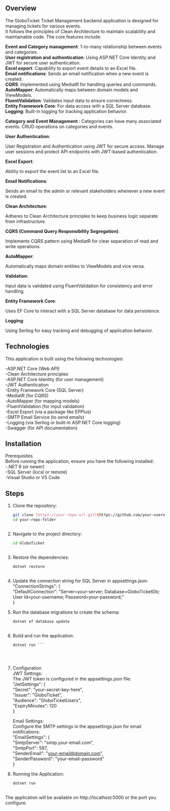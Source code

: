 ## Overview
The GloboTicket Ticket Management backend application is designed for managing tickets for various events.  
It follows the principles of Clean Architecture to maintain scalability and maintainable code. The core features include:  

**Event and Category management**: 1-to-many relationship between events and categories.  
**User registration and authentication**: Using ASP.NET Core Identity and JWT for secure user authentication.  
**Excel export**: Capability to export event details to an Excel file.  
**Email notifications**: Sends an email notification when a new event is created.  
**CQRS**: Implemented using MediatR for handling queries and commands.  
**AutoMapper**: Automatically maps between domain models and ViewModels.  
**FluentValidation**: Validates input data to ensure correctness.   
**Entity Framework Core**: For data access with a SQL Server database.  
**Logging**: Built-in logging for tracking application behavior.  

**Category and Event Management** :
Categories can have many associated events.
CRUD operations on categories and events.  

**User Authentication**:

User Registration and Authentication using JWT for secure access.
Manage user sessions and protect API endpoints with JWT-based authentication.  

**Excel Export**:

Ability to export the event list to an Excel file.  

**Email Notifications**:

Sends an email to the admin or relevant stakeholders whenever a new event is created.  

**Clean Architecture**:

Adheres to Clean Architecture principles to keep business logic separate from infrastructure.  

**CQRS (Command Query Responsibility Segregation)**:

Implements CQRS pattern using MediatR for clear separation of read and write operations.  

**AutoMapper**:

Automatically maps domain entities to ViewModels and vice versa.  

**Validation**:

Input data is validated using FluentValidation for consistency and error handling.  

**Entity Framework Core**:

Uses EF Core to interact with a SQL Server database for data persistence.  

**Logging**:

Using Serilog for easy tracking and debugging of application behavior.  

## Technologies  
This application is built using the following technologies:  

-ASP.NET Core (Web API)  
-Clean Architecture principles  
-ASP.NET Core Identity (for user management)  
-JWT Authentication  
-Entity Framework Core (SQL Server)  
-MediatR (for CQRS)   
-AutoMapper (for mapping models)  
-FluentValidation (for input validation)  
-Excel Export (via a package like EPPlus)  
-SMTP Email Service (to send emails)  
-Logging (via Serilog or built-in ASP.NET Core logging)  
-Swagger (for API documentation)  

## Installation
Prerequisites  
Before running the application, ensure you have the following installed:  
-.NET 6 (or newer)  
-SQL Server (local or remote)  
-Visual Studio or VS Code  

## Steps  
1. Clone the repository:  
   ```bash
   git clone [https://your-repo-url.git](https://github.com/your-username/GloboTicket.git)
   cd your-repo-folder



2. Navigate to the project directory:
   ```bash
   cd GloboTicket



3. Restore the dependencies:
   ```bash
   dotnet restore



4. Update the connection string for SQL Server in appsettings.json:
"ConnectionStrings": {  
  "DefaultConnection": "Server=your-server; Database=GloboTicketDb; User Id=your-username; Password=your-password;"  
}  



6. Run the database migrations to create the schema:
   ```bash
   dotnet ef database update



7. Build and run the application:
   ```bash
   dotnet run ```


 
8. Configuration  
JWT Settings:  
 The JWT token is configured in the appsettings.json file:  
"JwtSettings": {  
  "Secret": "your-secret-key-here",  
  "Issuer": "GloboTicket",  
  "Audience": "GloboTicketUsers",  
  "ExpiryMinutes": 120  
}  

   Email Settings:  
   Configure the SMTP settings in the appsettings.json for email notifications:  
   "EmailSettings": {  
     "SmtpServer": "smtp.your-email.com",  
     "SmtpPort": 587,  
     "SenderEmail": "your-email@domain.com",  
     "SenderPassword": "your-email-password"  
   }  

8. Running the Application:  
   ```bash
   dotnet run



The application will be available on http://localhost:5000 or the port you configure.
